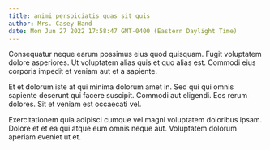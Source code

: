 ```yaml
---
title: animi perspiciatis quas sit quis
author: Mrs. Casey Hand
date: Mon Jun 27 2022 17:58:47 GMT-0400 (Eastern Daylight Time)
---
```

Consequatur neque earum possimus eius quod quisquam. Fugit voluptatem dolore asperiores. Ut voluptatem alias quis et quo alias est. Commodi eius corporis impedit et veniam aut et a sapiente.

 Et et dolorum iste at qui minima dolorum amet in. Sed qui qui omnis sapiente deserunt qui facere suscipit. Commodi aut eligendi. Eos rerum dolores. Sit et veniam est occaecati vel.

 Exercitationem quia adipisci cumque vel magni voluptatem doloribus ipsam. Dolore et et ea qui atque eum omnis neque aut. Voluptatem dolorum aperiam eveniet ut et.
